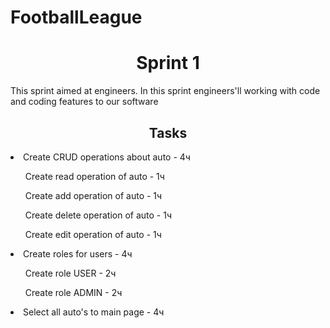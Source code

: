 # FootballLeague

<h1 align="center">Sprint 1</h1>
<p>This sprint aimed at engineers. In this sprint engineers'll working with code and coding features to our software</p>
<h2 align="center">Tasks</h2>
<li>Create CRUD operations about auto - 4ч</li>
<ul>Create read operation of auto - 1ч</ul>
<ul>Create add operation of auto - 1ч</ul>
<ul>Create delete operation of auto - 1ч</ul>
<ul>Create edit operation of auto - 1ч</ul>
<li>Create roles for users - 4ч</li>
<ul>Create role USER - 2ч</ul>
<ul>Create role ADMIN - 2ч</ul>
<li>Select all auto's to main page - 4ч</li>
